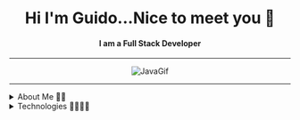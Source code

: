 <div align=center> 
<span>
 <h1> Hi I'm Guido...Nice to meet you 👋 </h1>
 <h4> I am a Full Stack Developer </h4>
 </span>
</div>

<hr>

<div align="center">
    <img src="https://miro.medium.com/v2/resize:fit:720/format:webp/1*SazB8drLx74W-bFBqag9zA.gif" alt="JavaGif">
</div>

<hr>

<details>
 <summary> About Me 🙋‍♂️​ </summary>
 <div align=center> 
  <p>
   ​✨​ I am a passionate full-stack developer specialized in JavaScript, with experience in React, Node.js, and Express. 
   Committed to technical excellence, I consistently seek innovative solutions for dynamic and efficient web applications.
   Ready to tackle new challenges and contribute to the success of exciting projects. ​✨​
  </p>
 </div>
</details>

<details>
 <summary> Technologies ​👨‍💻​🧑‍💻​​ </summary>
 <div align=center> 
   <a href="https://www.w3.org/html/" target="_blank"> 
    <img src="https://img.shields.io/badge/html-E34F26.svg?style=for-the-badge&logo=html5&logoColor=white"
      alt="html5"/> 
  </a>
  <a href="https://www.w3schools.com/css/" target="_blank">
    <img src="https://img.shields.io/badge/css-1572B6.svg?style=for-the-badge&logo=css3&logoColor=white"
      alt="css3"/>
  </a>
  <a href="https://reactjs.org/" target="_blank"> 
    <img src="https://img.shields.io/badge/reactjs-61DAFB.svg?style=for-the-badge&logo=react&logoColor=black"
      alt="react"/> 
  </a>
  <a href="https://redux.org" target="_blank"> 
    <img src="https://img.shields.io/badge/-Redux-764ABC?style=for-the-badge&logo=redux&logoColor=FAFAFA"
      alt="redux"/> 
  </a>
  <a href="https://nodejs.org" target="_blank"> 
    <img src="https://img.shields.io/badge/node.js-339933.svg?style=for-the-badge&logo=nodedotjs&logoColor=white"
      alt="nodejs"/> 
  </a>
  <a href="https://expressjs.com" target="_blank">
    <img src="https://img.shields.io/badge/express-000000.svg?style=for-the-badge&logo=express&logoColor=white"
      alt="express" />
   </a>     
   <a href="https://www.postgresql.org" target="_blank"> 
    <img src="https://img.shields.io/badge/postgreSQL-4169E1.svg?style=for-the-badge&logo=postgresql&logoColor=white"
      alt="postgresql"/> 
  </a>
   <a href="https://git-scm.com/" target="_blank">
    <img src="https://img.shields.io/badge/git-F05032.svg?style=for-the-badge&logo=git&logoColor=white"
      alt="git"/>
  </a>
  <a href="https://github.com/ELanza-48" target="_blank">
    <img src="https://img.shields.io/badge/github-181717.svg?style=for-the-badge&logo=github&logoColor=white" alt="github" />
  </a>
  <a href="https://code.visualstudio.com/" target="_blank">
    <img src="https://img.shields.io/badge/vscode-007ACC.svg?style=for-the-badge&logo=visualstudiocode&logoColor=white" alt="vsCode"/> 
  </a>
  <a href="https://www.python.org/" target="_blank">
    <img src="https://img.shields.io/badge/Python-3776AB?style=for-the-badge&logo=Python&logoColor=white" alt="Python"/> 
  </a>
   <a href="https://www.adobe.com" target="_blank">
    <img src="https://img.shields.io/badge/Adobe%20-%23FF0000.svg?style=for-the-badge&logo=adobe&logoColor=white" alt="Adobe"/> 
  </a>
 </div>
</details>


